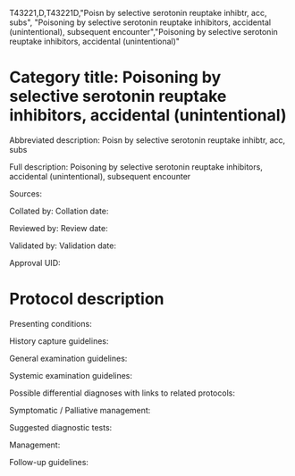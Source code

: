T43221,D,T43221D,"Poisn by selective serotonin reuptake inhibtr, acc, subs", "Poisoning by selective serotonin reuptake inhibitors, accidental (unintentional), subsequent encounter","Poisoning by selective serotonin reuptake inhibitors, accidental (unintentional)"
# Category title: Poisoning by selective serotonin reuptake inhibitors, accidental (unintentional)

Abbreviated description: Poisn by selective serotonin reuptake inhibtr, acc, subs

Full description: Poisoning by selective serotonin reuptake inhibitors, accidental (unintentional), subsequent encounter

Sources:

Collated by:
Collation date:

Reviewed by:
Review date:

Validated by:
Validation date:

Approval UID:

# Protocol description

Presenting conditions:

History capture guidelines:

General examination guidelines:

Systemic examination guidelines:

Possible differential diagnoses with links to related protocols:

Symptomatic / Palliative management:

Suggested diagnostic tests:

Management:

Follow-up guidelines:
